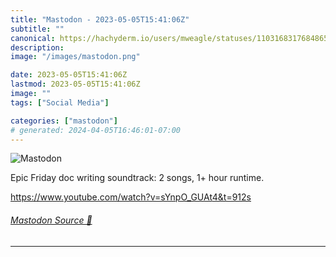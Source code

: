 ```yaml
---
title: "Mastodon - 2023-05-05T15:41:06Z"
subtitle: ""
canonical: https://hachyderm.io/users/mweagle/statuses/110316831768486502
description:
image: "/images/mastodon.png"

date: 2023-05-05T15:41:06Z
lastmod: 2023-05-05T15:41:06Z
image: ""
tags: ["Social Media"]

categories: ["mastodon"]
# generated: 2024-04-05T16:46:01-07:00
---
```

![Mastodon](/images/mastodon.png)

<p>Epic Friday doc writing soundtrack: 2 songs, 1+ hour runtime. </p><p><a href="https://www.youtube.com/watch?v=sYnpO_GUAt4&amp;t=912s" target="_blank" rel="nofollow noopener noreferrer" translate="no"><span class="invisible">https://www.</span><span class="ellipsis">youtube.com/watch?v=sYnpO_GUAt</span><span class="invisible">4&amp;t=912s</span></a></p>


###### [Mastodon Source 🐘](https://hachyderm.io/@mweagle/110316831768486502)

___
